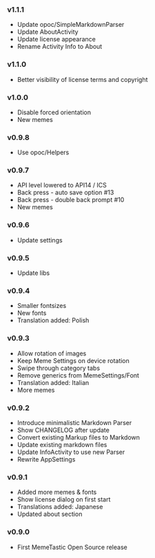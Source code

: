 ### v1.1.1
- Update opoc/SimpleMarkdownParser
- Update AboutActivity
- Update license appearance
- Rename Activity Info to About

### v1.1.0
- Better visibility of license terms and copyright

### v1.0.0
- Disable forced orientation
- New memes

### v0.9.8
- Use opoc/Helpers

### v0.9.7
- API level lowered to API14 / ICS
- Back press - auto save option #13
- Back press - double back prompt #10
- New memes 

### v0.9.6
- Update settings

### v0.9.5
- Update libs

### v0.9.4
- Smaller fontsizes
- New fonts
- Translation added: Polish

### v0.9.3
- Allow rotation of images
- Keep Meme Settings on device rotation
- Swipe through category tabs
- Remove generics from MemeSettings/Font
- Translation added: Italian
- More memes

### v0.9.2
- Introduce minimalistic Markdown Parser
- Show CHANGELOG after update
- Convert existing Markup files to Markdown
- Update existing markdown files
- Update InfoActivity to use new Parser
- Rewrite AppSettings

### v0.9.1
- Added more memes & fonts
- Show license dialog on first start
- Translations added: Japanese
- Updated about section

### v0.9.0
- First MemeTastic Open Source release
